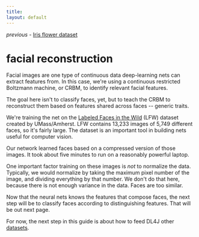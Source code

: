 ```yaml
---
title: 
layout: default
---
```


*previous* - [Iris flower dataset](../iris-flower-dataset-tutorial.html)
# facial reconstruction

Facial images are one type of continuous data deep-learning nets can extract features from. In this case, we're using a continuous restricted Boltzmann machine, or CRBM, to identify relevant facial features.

The goal here isn't to classify faces, yet, but to teach the CRBM to reconstruct them based on features shared across faces -- generic traits.  

We're training the net on the [Labeled Faces in the Wild](http://vis-www.cs.umass.edu/lfw/results.html) (LFW) dataset created by UMass/Amherst. LFW contains 13,233 images of 5,749 different faces, so it's fairly large. The dataset is an important tool in building nets useful for computer vision.

Our network learned faces based on a compressed version of those images. It took about five minutes to run on a reasonably powerful laptop. 

One important factor training on these images is *not* to normalize the data. Typically, we would normalize by taking the maximum pixel number of the image, and dividing everything by that number. We don't do that here, because there is not enough variance in the data. Faces are too similar.

Now that the neural nets knows the features that compose faces, the next step will be to classify faces according to distinguishing features. That will be out next page.

For now, the next step in this guide is about how to feed DL4J other [datasets](../data-sets-ml.html).

